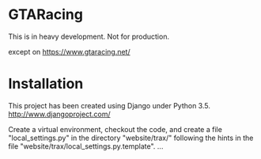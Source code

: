 # GTARacing

This is in heavy development. Not for production.

except on https://www.gtaracing.net/

# Installation
This project has been created using Django under Python 3.5.
http://www.djangoproject.com/

Create a virtual environment, checkout the code, and create a file
"local_settings.py" in the directory "website/trax/" following the hints
in the file "website/trax/local_settings.py.template".
...
